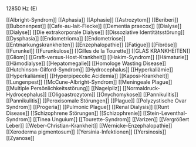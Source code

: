 12850 Hz (E)

[[Albright-Syndrom]]
[[Aphasia]]
[[Aphasie]]
[[Astrozytom]]
[[Beriberi]]
[[Bubonenpest]]
[[Cafe-au-lait-Flecke]]
[[Dementia praecox]]
[[Dialyse]]
[[Dialyse]]
[[Die extrakorporale Dialyse]]
[[Dissoziative Identitätsstörung]]
[[Dysphasia]]
[[Endometrioma]]
[[Endometriose]]
[[Entmarkungskrankheiten]]
[[Enzephalopathie]]
[[Fatigue]]
[[Fibröse]]
[[Furunkel]]
[[Furunkulose]]
[[Gilles de la Tourette]]
[[GLAS KRANKHEITEN]]
[[Gliom]]
[[Graft-versus-Host-Krankheit]]
[[Hakim-Syndrom]]
[[Hämaturie]]
[[Hämodialyse]]
[[Hepatomegalie]]
[[Homologe Wasting Disease]]
[[Hutchinson-Gilford-Syndrom]]
[[Hydrocephalus]]
[[Hyperkaliämie]]
[[Hyperkaliämie]]
[[Hyperpipecolic Acidemia]]
[[Kaposi-Krankheit]]
[[Lungenpest]]
[[McCune-Albright-Syndrom]]
[[Meningeale Plague]]
[[Multiple Persönlichkeitsstörung]]
[[Nagelpilz]]
[[Normaldruck-Hydrocephalus]]
[[Oligoastrozytom]]
[[Onychomykose]]
[[Pannikulitis]]
[[Pannikulitis]]
[[Peroxisomale Störungen]]
[[Plague]]
[[Polyzystische Ovar Syndrom]]
[[Progeria]]
[[Pulmonic Plague]]
[[Renal Dialysis]]
[[Runt Disease]]
[[Schizophrene Störungen]]
[[Schizophrenie]]
[[Stein-Leventhal-Syndrom]]
[[Tinea Unguium]]
[[Tourette-Syndrom]]
[[Varizen]]
[[Vergrößert Leber]]
[[Weber-Christian-Krankheit]]
[[Wernicke-Enzephalopathie]]
[[Xeroderma pigmentosum]]
[[Yersinia-Infektionen]]
[[Yersinosis]]
[[Zyanose]]